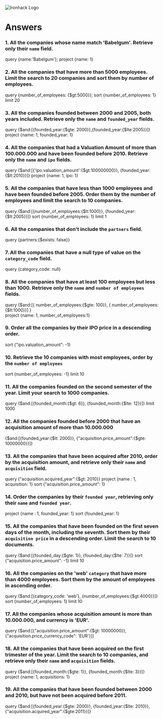 ![Ironhack Logo](https://i.imgur.com/1QgrNNw.png)

# Answers

### 1. All the companies whose name match 'Babelgum'. Retrieve only their `name` field.

query {name:'Babelgum'};
project {name: 1}

### 2. All the companies that have more than 5000 employees. Limit the search to 20 companies and sort them by **number of employees**.

query {number_of_employees: {$gt:5000}};
sort {number_of_employees: 1}
limit 20

### 3. All the companies founded between 2000 and 2005, both years included. Retrieve only the `name` and `founded_year` fields.

query {$and:[{founded_year:{$gte: 2000}},{founded_year:{$lte:2005}}]}
project {name: 1, founded_year: 1}

### 4. All the companies that had a Valuation Amount of more than 100.000.000 and have been founded before 2010. Retrieve only the `name` and `ipo` fields.

query {$and:[{'ipo.valuation_amount':{$gt:100000000}}, {founded_year:{$lt:2010}}]}
project {name: 1, ipo: 1}


### 5. All the companies that have less than 1000 employees and have been founded before 2005. Order them by the number of employees and limit the search to 10 companies.

query {$and:[{number_of_employees:{$lt:1000}}, {founded_year:{$lt:2005}}]}
sort {number_of_employees: 1}
limit 1

### 6. All the companies that don't include the `partners` field.

query {partners:{$exists: false}}

### 7. All the companies that have a null type of value on the `category_code` field.

query {category_code: null}

### 8. All the companies that have at least 100 employees but less than 1000. Retrieve only the `name` and `number of employees` fields.

query {$and:[{ number_of_employees:{$gte: 100}}, { number_of_employees:{$lt:1000}}] }  
project {name: 1, number_of_employees:1}

### 9. Order all the companies by their IPO price in a descending order.

sort {"ipo.valuation_amount": -1} 

### 10. Retrieve the 10 companies with most employees, order by the `number of employees`

sort {number_of_employees: -1}
limit 10

### 11. All the companies founded on the second semester of the year. Limit your search to 1000 companies.

query {$and:[{founded_month:{$gt: 6}}, {founded_month:{$lte: 12}}]}
limit 1000

### 12. All the companies founded before 2000 that have an acquisition amount of more than 10.000.000

{$and:[{founded_year:{$lt: 2000}}, {"acquisition.price_amount":{$gte: 10000000}}]}

### 13. All the companies that have been acquired after 2010, order by the acquisition amount, and retrieve only their `name` and `acquisition` field.

query {"acquisition.acquired_year":{$gt: 2010}}
project {name : 1, acquisition: 1}
sort {"acquisition.price_amount": 1}

### 14. Order the companies by their `founded year`, retrieving only their `name` and `founded year`.

project {name : 1, founded_year: 1}
sort {founded_year: 1}

### 15. All the companies that have been founded on the first seven days of the month, including the seventh. Sort them by their `acquisition price` in a descending order. Limit the search to 10 documents.

query {$and:[{founded_day:{$gte: 1}}, {founded_day:{$lte: 7}}]}
sort {"acquisition.price_amount": -1}
limit 10

### 16. All the companies on the 'web' `category` that have more than 4000 employees. Sort them by the amount of employees in ascending order.

query {$and:[{category_code: 'web'}, {number_of_employees:{$gt:4000}}]}
sort {number_of_employees: 1}
limit 10

### 17. All the companies whose acquisition amount is more than 10.000.000, and currency is 'EUR'.

query {$and:[{"acquisition.price_amount":{$gt: 10000000}}, {"acquisition.price_currency_code": 'EUR'}]}

### 18. All the companies that have been acquired on the first trimester of the year. Limit the search to 10 companies, and retrieve only their `name` and `acquisition` fields.

query {$and:[{founded_month:{$gte: 1}}, {founded_month:{$lte: 3}}]}
project {name: 1, acquisitions: 1}

### 19. All the companies that have been founded between 2000 and 2010, but have not been acquired before 2011.

query {$and:[{founded_year:{$gte: 2000}}, {founded_year:{$lte: 2010}}, {"acquisition.acquired_year":{$gte:2011}}]}
